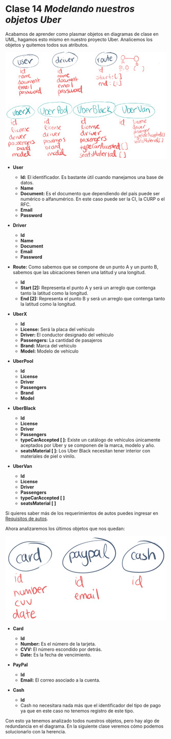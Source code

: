 # Clase 14 _Modelando nuestros objetos Uber_

Acabamos de aprender como plasmar objetos en diagramas de clase en UML, hagamos
esto mismo en nuestro proyecto Uber. Analicemos los objetos y quitemos todos sus
atributos.

![src/POO_44.png](../src/POO_44.png)

- **User**

  - **Id:** El identificador. Es bastante útil cuando manejamos una base de
    datos.
  - **Name**
  - **Document:** Es el documento que dependiendo del país puede ser numérico o
    alfanumérico. En este caso puede ser la CI, la CURP o el RFC.
  - **Email**
  - **Password**

- **Driver**

  - **Id**
  - **Name**
  - **Document**
  - **Email**
  - **Password**

- **Route:** Como sabemos que se compone de un punto A y un punto B, sabemos que
  las ubicaciones tienen una latitud y una longitud.

  - **Id**
  - **Start [2]:** Representa el punto A y será un arreglo que contenga tanto la
    latitud como la longitud.
  - **End [2]:** Representa el punto B y será un arreglo que contenga tanto la
    latitud como la longitud.

- **UberX**

  - **Id**
  - **License:** Será la placa del vehículo
  - **Driver:** El conductor designado del vehículo
  - **Passengers:** La cantidad de pasajeros
  - **Brand:** Marca del vehículo
  - **Model:** Modelo de vehículo

- **UberPool**

  - **Id**
  - **License**
  - **Driver**
  - **Passengers**
  - **Brand**
  - **Model**

- **UberBlack**

  - **Id**
  - **License**
  - **Driver**
  - **Passengers**
  - **typeCarAccepted [ ]:** Existe un catálogo de vehículos únicamente
    aceptados por Uber y se componen de la marca, modelo y año.
  - **seatsMaterial [ ]:** Los Uber Black necesitan tener interior con
    materiales de piel o vinilo.

- **UberVan**

  - **Id**
  - **License**
  - **Driver**
  - **Passengers**
  - **typeCarAccepted [ ]**
  - **seatsMaterial [ ]**

Si quieres saber más de los requerimientos de autos puedes ingresar en
[Requisitos de autos](https://www.uber.com/mx/es/drive/mexico-city/vehicle-requirements/ "Requisitos de autos").

Ahora analizaremos los últimos objetos que nos quedan:

![src/POO_45.png](../src/POO_45.png)

- **Card**

  - **Id**
  - **Number:** Es el número de la tarjeta.
  - **CVV:** El número escondido por detrás.
  - **Date:** Es la fecha de vencimiento.

- **PayPal**

  - **Id**
  - **Email:** El correo asociado a la cuenta.

- **Cash**

  - **Id**
  - Cash no necesitara nada más que el identificador del tipo de pago ya que en
    este caso no tenemos registro de este tipo.

Con esto ya tenemos analizado todos nuestros objetos, pero hay algo de
redundancia en el diagrama. En la siguiente clase veremos cómo podemos
solucionarlo con la herencia.
